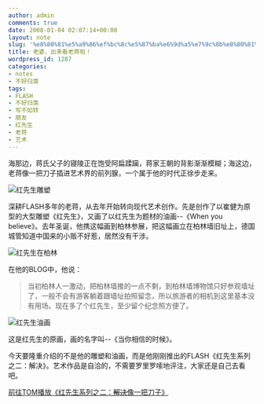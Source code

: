 ```yaml
---
author: admin
comments: true
date: 2008-01-04 02:07:14+00:00
layout: note
slug: '%e8%80%81%e5%a9%86%ef%bc%8c%e5%87%ba%e6%9d%a5%e7%9c%8b%e8%80%81%e8%92%8b%e5%95%a6%ef%bc%81'
title: 老婆，出来看老蒋啦！
wordpress_id: 1287
categories:
- notes
- 不好归类
tags:
- FLASH
- 不好归类
- 写不如转
- 朋友
- 红先生
- 老蒋
- 艺术
---
```


海那边，蒋氏父子的寝陵正在饱受阿扁蹂躏，蒋家王朝的背影渐渐模糊；海这边，老蒋像一把刀子插进艺术界的前列腺，一个属于他的时代正徐步走来。

![红先生雕塑](http://photo14.yupoo.com/20080104/094415_821531274_m.jpg)

深耕FLASH多年的老蒋，从去年开始转向现代艺术创作。先是创作了以崔健为原型的大型雕塑《红先生》，又画了以红先生为题材的油画--《When you believe》。去年圣诞，他携这幅画到柏林参展，把这幅画立在柏林墙旧址上，德国城管知道中国来的小贩不好惹，居然没有干涉。

![红先生在柏林](http://photo15.yupoo.com/20080104/094544_1066728205.jpg)

在他的BLOG中，他说：



<blockquote>当初柏林人一激动，把柏林墙推的一点不剩，到柏林墙博物馆只好参观墙址了，一般不会有游客躺着跟墙址拍照留念，所以旅游者的相机到这里基本没有用场。现在多了个红先生，至少留个纪念照方便了。</blockquote>



![红先生油画](http://photo15.yupoo.com/20080104/094417_1230283811.jpg)

这是红先生的原画，画的名字叫--《当你相信的时候》。

今天要隆重介绍的不是他的雕塑和油画，而是他刚刚推出的FLASH《红先生系列之二：解决》。艺术作品是自洽的，不需要罗里罗嗦地评注，大家还是自己去看吧。

[前往TOM播放《红先生系列之二：<del>解决</del>像一把刀子》](http://flash.ent.tom.com/flash_show.php?user=flash_laojiang&id=67870)
